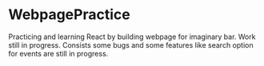 # WebpagePractice
Practicing and learning React by building webpage for imaginary bar.
Work still in progress.
Consists some bugs and some features like search option for events are still in progress.
